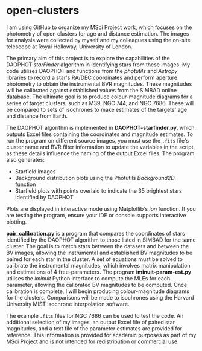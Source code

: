 # open-clusters

I am using GitHub to organize my MSci Project work, which focuses on the photometry of open clusters for age and distance estimation. The images for analysis were collected by myself and my colleagues using the on-site telescope at Royal Holloway, University of London.

The primary aim of this project is to explore the capabilities of the DAOPHOT _starFinder_ algorithm in identifying stars from these images. My code utilises DAOPHOT and functions from the _photutils_ and _Astropy_ libraries to record a star's RA/DEC coordinates and perform aperture photometry to obtain the instrumental BVR magnitudes. These magnitudes will be calibrated against established values from the SIMBAD online database. The ultimate goal is to produce colour-magnitude diagrams for a series of target clusters, such as M39, NGC 744, and NGC 7686. These will be compared to sets of isochrones to make estimates of the targets' age and distance from Earth.

The DAOPHOT algorithm is implemented in **DAOPHOT-starfinder.py**, which outputs Excel files containing the coordinates and magnitude estimates. To run the program on different source images, you must use the `.fits` file's cluster name and BVR filter information to update the variables in the script, as these details influence the naming of the output Excel files. The program also generates:
- Starfield images
- Background distribution plots using the Photutils _Background2D_ function
- Starfield plots with points overlaid to indicate the 35 brightest stars identified by DAOPHOT  

Plots are displayed in interactive mode using Matplotlib's _ion_ function. If you are testing the program, ensure your IDE or console supports interactive plotting.

**pair_calibration.py** is a program that compares the coordinates of stars identified by the DAOPHOT algorithm to those listed in SIMBAD for the same cluster. The goal is to match stars between the datasets and between the BV images, allowing the instrumental and established BV magnitudes to be paired for each star in the cluster. A set of equations must be solved to calibrate the instrumental magnitudes, which involves matrix manipulation and estimations of 4 free-parameters. The program **iminuit-param-est.py** utilises the _iminuit_ Python interface to compute the MLEs for each parameter, allowing the calibrated BV magnitudes to be computed. Once calibration is complete, I will begin producing colour-magnitude diagrams for the clusters. Comparisons will be made to isochrones using the Harvard University MIST isochrone interpolation software.

The example `.fits` files for NGC 7686 can be used to test the code. An additional selection of my images, an output Excel file of paired star magnitudes, and a text file of the parameter estimates are provided for reference. This information is provided for academic purposes as part of my MSci Project and is not intended for redistribution or commercial use.
